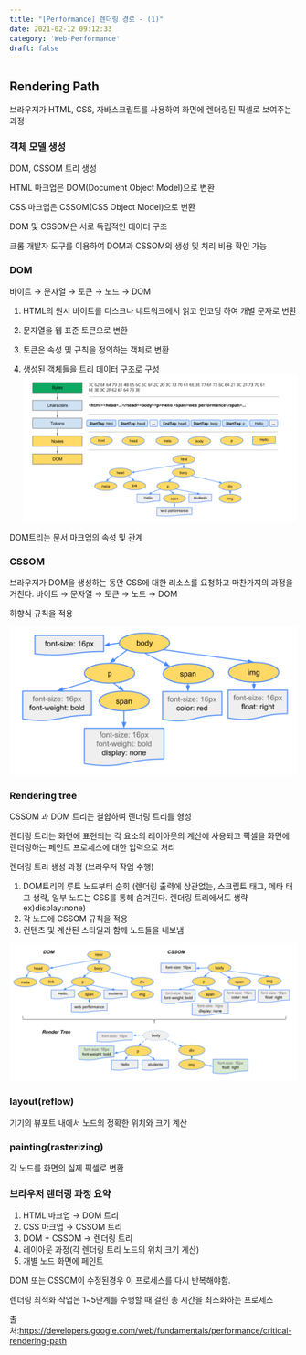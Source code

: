 ```yaml
---
title: "[Performance] 렌더링 경로 - (1)"
date: 2021-02-12 09:12:33
category: 'Web-Performance'
draft: false
---
```



## Rendering Path

브라우저가 HTML, CSS, 자바스크립트를 사용하여 화면에 렌더링된 픽셀로 보여주는 과정


### 객체 모델 생성

DOM, CSSOM 트리 생성

HTML 마크업은 DOM(Document Object Model)으로 변환

CSS 마크업은 CSSOM(CSS Object Model)으로 변환

DOM 및 CSSOM은 서로 독립적인 데이터 구조

크롬 개발자 도구를 이용하여 DOM과 CSSOM의 생성 및 처리 비용 확인 가능


### DOM
바이트 → 문자열 → 토큰 → 노드 → DOM

1. HTML의 원시 바이트를 디스크나 네트워크에서 읽고 인코딩 하여 개별 문자로 변환

2. 문자열을 웹 표준 토큰으로 변환

3. 토큰은 속성 및 규칙을 정의하는 객체로 변환

4. 생성된 객체들을 트리 데이터 구조로 구성
![DOM변환과정](./img/parsing_HTML.png)

DOM트리는 문서 마크업의 속성 및 관계

### CSSOM 
브라우저가 DOM을 생성하는 동안 CSS에 대한 리소스를 요청하고 마찬가지의 과정을 거친다.
바이트 → 문자열 → 토큰 → 노드 → DOM

하향식 규칙을 적용

![cssom](./img/cssom.png)


### Rendering tree

CSSOM 과 DOM 트리는 결합하여 렌더링 트리를 형성

렌더링 트리는 화면에 표현되는 각 요소의 레이아웃의 계산에 사용되고
픽셀을 화면에 렌더링하는 페인트 프로세스에 대한 입력으로 처리

렌더링 트리 생성 과정 (브라우저 작업 수행)
1. DOM트리의 루트 노드부터 순회
(렌더링 출력에 상관없는, 스크립트 태그, 메타 태그 생략, 일부 노드는 CSS를 통해 숨겨진다. 렌더링 트리에서도 생략 ex)display:none)
2. 각 노드에 CSSOM 규칙을 적용
3. 컨텐츠 및 계산된 스타일과 함께 노드들을 내보냄

![rendering-tree](./img/rendering_tree.png)

### layout(reflow)

기기의 뷰포트 내에서 노드의 정확한 위치와 크기 계산

### painting(rasterizing)
각 노드를 화면의 실제 픽셀로 변환


### 브라우저 렌더링 과정 요약
1. HTML 마크업 → DOM 트리
2. CSS 마크업 → CSSOM 트리
3. DOM + CSSOM → 렌더링 트리
4. 레이아웃 과정(각 렌더링 트리 노드의 위치 크기 계산)
5. 개별 노드 화면에 페인트

DOM 또는 CSSOM이 수정된경우 이 프로세스를 다시 반복해야함.

렌더링 최적화 작업은 1~5단계를 수행할 때 걸린 총 시간을 최소화하는 프로세스

출처:https://developers.google.com/web/fundamentals/performance/critical-rendering-path